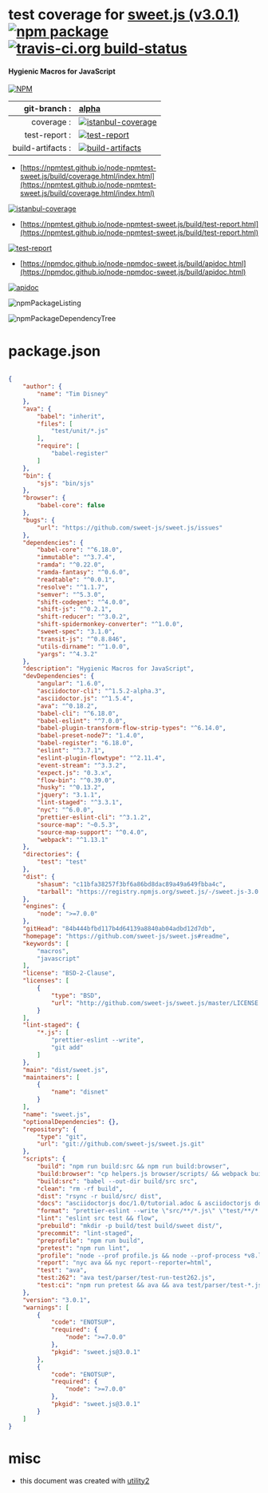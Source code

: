 # test coverage for  [sweet.js (v3.0.1)](https://github.com/sweet-js/sweet.js#readme)  [![npm package](https://img.shields.io/npm/v/npmtest-sweet.js.svg?style=flat-square)](https://www.npmjs.org/package/npmtest-sweet.js) [![travis-ci.org build-status](https://api.travis-ci.org/npmtest/node-npmtest-sweet.js.svg)](https://travis-ci.org/npmtest/node-npmtest-sweet.js)
#### Hygienic Macros for JavaScript

[![NPM](https://nodei.co/npm/sweet.js.png?downloads=true&downloadRank=true&stars=true)](https://www.npmjs.com/package/sweet.js)

| git-branch : | [alpha](https://github.com/npmtest/node-npmtest-sweet.js/tree/alpha)|
|--:|:--|
| coverage : | [![istanbul-coverage](https://npmtest.github.io/node-npmtest-sweet.js/build/coverage.badge.svg)](https://npmtest.github.io/node-npmtest-sweet.js/build/coverage.html/index.html)|
| test-report : | [![test-report](https://npmtest.github.io/node-npmtest-sweet.js/build/test-report.badge.svg)](https://npmtest.github.io/node-npmtest-sweet.js/build/test-report.html)|
| build-artifacts : | [![build-artifacts](https://npmtest.github.io/node-npmtest-sweet.js/glyphicons_144_folder_open.png)](https://github.com/npmtest/node-npmtest-sweet.js/tree/gh-pages/build)|

- [https://npmtest.github.io/node-npmtest-sweet.js/build/coverage.html/index.html](https://npmtest.github.io/node-npmtest-sweet.js/build/coverage.html/index.html)

[![istanbul-coverage](https://npmtest.github.io/node-npmtest-sweet.js/build/screenCapture.buildCi.browser.%252Ftmp%252Fbuild%252Fcoverage.lib.html.png)](https://npmtest.github.io/node-npmtest-sweet.js/build/coverage.html/index.html)

- [https://npmtest.github.io/node-npmtest-sweet.js/build/test-report.html](https://npmtest.github.io/node-npmtest-sweet.js/build/test-report.html)

[![test-report](https://npmtest.github.io/node-npmtest-sweet.js/build/screenCapture.buildCi.browser.%252Ftmp%252Fbuild%252Ftest-report.html.png)](https://npmtest.github.io/node-npmtest-sweet.js/build/test-report.html)

- [https://npmdoc.github.io/node-npmdoc-sweet.js/build/apidoc.html](https://npmdoc.github.io/node-npmdoc-sweet.js/build/apidoc.html)

[![apidoc](https://npmdoc.github.io/node-npmdoc-sweet.js/build/screenCapture.buildCi.browser.%252Ftmp%252Fbuild%252Fapidoc.html.png)](https://npmdoc.github.io/node-npmdoc-sweet.js/build/apidoc.html)

![npmPackageListing](https://npmtest.github.io/node-npmtest-sweet.js/build/screenCapture.npmPackageListing.svg)

![npmPackageDependencyTree](https://npmtest.github.io/node-npmtest-sweet.js/build/screenCapture.npmPackageDependencyTree.svg)



# package.json

```json

{
    "author": {
        "name": "Tim Disney"
    },
    "ava": {
        "babel": "inherit",
        "files": [
            "test/unit/*.js"
        ],
        "require": [
            "babel-register"
        ]
    },
    "bin": {
        "sjs": "bin/sjs"
    },
    "browser": {
        "babel-core": false
    },
    "bugs": {
        "url": "https://github.com/sweet-js/sweet.js/issues"
    },
    "dependencies": {
        "babel-core": "^6.18.0",
        "immutable": "^3.7.4",
        "ramda": "^0.22.0",
        "ramda-fantasy": "^0.6.0",
        "readtable": "^0.0.1",
        "resolve": "^1.1.7",
        "semver": "^5.3.0",
        "shift-codegen": "^4.0.0",
        "shift-js": "^0.2.1",
        "shift-reducer": "^3.0.2",
        "shift-spidermonkey-converter": "^1.0.0",
        "sweet-spec": "3.1.0",
        "transit-js": "^0.8.846",
        "utils-dirname": "^1.0.0",
        "yargs": "^4.3.2"
    },
    "description": "Hygienic Macros for JavaScript",
    "devDependencies": {
        "angular": "1.6.0",
        "asciidoctor-cli": "^1.5.2-alpha.3",
        "asciidoctor.js": "^1.5.4",
        "ava": "^0.18.2",
        "babel-cli": "^6.18.0",
        "babel-eslint": "^7.0.0",
        "babel-plugin-transform-flow-strip-types": "^6.14.0",
        "babel-preset-node7": "1.4.0",
        "babel-register": "6.18.0",
        "eslint": "^3.7.1",
        "eslint-plugin-flowtype": "^2.11.4",
        "event-stream": "^3.3.2",
        "expect.js": "0.3.x",
        "flow-bin": "^0.39.0",
        "husky": "^0.13.2",
        "jquery": "3.1.1",
        "lint-staged": "^3.3.1",
        "nyc": "^6.0.0",
        "prettier-eslint-cli": "^3.1.2",
        "source-map": "~0.5.3",
        "source-map-support": "^0.4.0",
        "webpack": "^1.13.1"
    },
    "directories": {
        "test": "test"
    },
    "dist": {
        "shasum": "c11bfa38257f3bf6a86bd8dac89a49a649fbba4c",
        "tarball": "https://registry.npmjs.org/sweet.js/-/sweet.js-3.0.1.tgz"
    },
    "engines": {
        "node": ">=7.0.0"
    },
    "gitHead": "84b444bfbd117b4d64139a8840ab04adbd12d7db",
    "homepage": "https://github.com/sweet-js/sweet.js#readme",
    "keywords": [
        "macros",
        "javascript"
    ],
    "license": "BSD-2-Clause",
    "licenses": [
        {
            "type": "BSD",
            "url": "http://github.com/sweet-js/sweet.js/master/LICENSE.BSD"
        }
    ],
    "lint-staged": {
        "*.js": [
            "prettier-eslint --write",
            "git add"
        ]
    },
    "main": "dist/sweet.js",
    "maintainers": [
        {
            "name": "disnet"
        }
    ],
    "name": "sweet.js",
    "optionalDependencies": {},
    "repository": {
        "type": "git",
        "url": "git://github.com/sweet-js/sweet.js.git"
    },
    "scripts": {
        "build": "npm run build:src && npm run build:browser",
        "build:browser": "cp helpers.js browser/scripts/ && webpack build/src/browser-sweet.js --output-library-target umd --output-library sweet",
        "build:src": "babel --out-dir build/src src",
        "clean": "rm -rf build",
        "dist": "rsync -r build/src/ dist",
        "docs": "asciidoctorjs doc/1.0/tutorial.adoc & asciidoctorjs doc/1.0/reference.adoc",
        "format": "prettier-eslint --write \"src/**/*.js\" \"test/**/*.js\"",
        "lint": "eslint src test && flow",
        "prebuild": "mkdir -p build/test build/sweet dist/",
        "precommit": "lint-staged",
        "preprofile": "npm run build",
        "pretest": "npm run lint",
        "profile": "node --prof profile.js && node --prof-process *v8.log > v8-processed.log && rm *v8.log",
        "report": "nyc ava && nyc report--reporter=html",
        "test": "ava",
        "test:262": "ava test/parser/test-run-test262.js",
        "test:ci": "npm run pretest && ava && ava test/parser/test-*.js"
    },
    "version": "3.0.1",
    "warnings": [
        {
            "code": "ENOTSUP",
            "required": {
                "node": ">=7.0.0"
            },
            "pkgid": "sweet.js@3.0.1"
        },
        {
            "code": "ENOTSUP",
            "required": {
                "node": ">=7.0.0"
            },
            "pkgid": "sweet.js@3.0.1"
        }
    ]
}
```



# misc
- this document was created with [utility2](https://github.com/kaizhu256/node-utility2)
